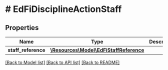# # EdFiDisciplineActionStaff

## Properties

Name | Type | Description | Notes
------------ | ------------- | ------------- | -------------
**staff_reference** | [**\Resources\Model\EdFiStaffReference**](EdFiStaffReference.md) |  |

[[Back to Model list]](../../README.md#models) [[Back to API list]](../../README.md#endpoints) [[Back to README]](../../README.md)
